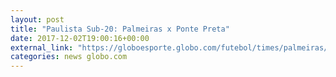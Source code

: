 ```yaml
---
layout: post
title: "Paulista Sub-20: Palmeiras x Ponte Preta"
date: 2017-12-02T19:00:16+00:00
external_link: "https://globoesporte.globo.com/futebol/times/palmeiras/ao-vivo/final-do-campeonato-paulista-sub-20.ghtml"
categories: news globo.com
---
```

